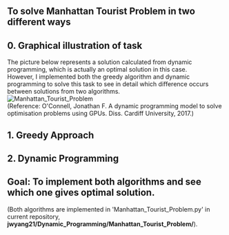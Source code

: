 ## To solve Manhattan Tourist Problem in two different ways     

## 0. Graphical illustration of task  
The picture below represents a solution calculated from dynamic programming, which is actually an optimal solution in this case.     
However, I implemented both the greedy algorithm and dynamic programming to solve this task to see in detail which difference occurs between solutions from two algorithms.     
![Manhattan_Tourist_Problem](https://user-images.githubusercontent.com/86412887/159647645-549b686f-69bb-4558-be4f-3cb2d63d8ce2.png)     
(Reference: O'Connell, Jonathan F. A dynamic programming model to solve optimisation problems using GPUs. Diss. Cardiff University, 2017.)     

## 1. Greedy Approach     

## 2. Dynamic Programming     

## Goal: To implement both algorithms and see which one gives optimal solution.     
(Both algorithms are implemented in 'Manhattan_Tourist_Problem.py' in current repository, **jwyang21/Dynamic_Programming/Manhattan_Tourist_Problem/**).
